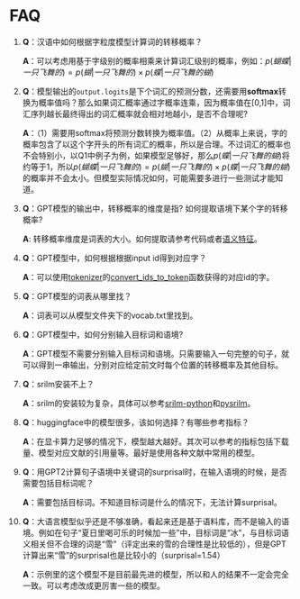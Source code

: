 # FAQ

1. **Q**：汉语中如何根据字粒度模型计算词的转移概率？

    **A**：可以考虑用基于字级别的概率相乘来计算词汇级别的概率，例如：$p(蝴蝶|一只飞舞的)=p(蝴|一只飞舞的) \times p(蝶|一只飞舞的蝴)$

1. **Q**：模型输出的`output.logits`是下个词汇的预测分数，还需要用**softmax**转换为概率值吗？那么如果词汇概率通过字概率连乘，因为概率值在[0,1]中，词汇序列越长最终得出的词汇概率就会相对地越小，是否不合理呢?

    **A**：（1）需要用softmax将预测分数转换为概率值。（2）从概率上来说，字的概率包含了以这个字开头的所有词汇的概率，所以是合理。不过词汇的概率也不会特别小，以Q1中例子为例，如果模型足够好，那么$p(蝶|一只飞舞的蝴)$将约等于1，所以$p(蝴蝶|一只飞舞的)=p(蝴|一只飞舞的) \times p(蝶|一只飞舞的蝴)$的概率并不会太小。但模型实际情况如何，可能需要多进行一些测试才能知道。

1. **Q**：GPT模型的输出中，转移概率的维度是指? 如何提取语境下某个字的转移概率?

    **A**: 转移概率维度是词表的大小。如何提取请参考代码或者[语义特征](/semantic)。

1. **Q**：GPT模型中，如何根据根据input id得到对应字？

    **A**：可以使用[tokenizer](https://huggingface.co/learn/nlp-course/chapter2/4?fw=pt)的[convert_ids_to_token](https://huggingface.co/docs/transformers/v4.34.1/en/main_classes/tokenizer#transformers.PreTrainedTokenizer.convert_ids_to_tokens)函数获得的对应id的字。

1. **Q**：GPT模型的词表从哪里找？

    **A**：词表可以从模型文件夹下的vocab.txt里找到。

1. **Q**：GPT模型中，如何分别输入目标词和语境? 

    **A**：GPT模型不需要分别输入目标词和语境。只需要输入一句完整的句子，就可以得到一串输出，分别对应给定前文时每个位置的转移概率及其他目标。

1. **Q**：srilm安装不上？

    **A**：srilm的安装较为复杂，具体可以参考[srilm-python](https://srilm-python.readthedocs.io/en/latest/#)和[pysrilm](https://github.com/zhaoyanpeng/pysrilm)。 

1. **Q**：huggingface中的模型很多，该如何选择？有哪些参考指标？

    **A**：在显卡算力足够的情况下，模型越大越好。其次可以参考的指标包括下载量、模型对应文献的引用量等。最好是使用各种文献中常用的模型。

1. **Q**：用GPT2计算句子语境中关键词的surprisal时，在输入语境的时候，是否需要包括目标词呢？

    **A**：需要包括目标词。不知道目标词是什么的情况下，无法计算surprisal。

1. **Q**：大语言模型似乎还是不够准确，看起来还是基于语料库，而不是输入的语境。例如在句子“夏日里喝可乐的时候加一些”中，目标词是“冰”，与目标词语义相关但不合理的词是“雪”（评定出来的雪的合理性是比较低的），但是GPT计算出来“雪”的surprisal也是比较小的（surprisal=1.54）

    **A**：示例里的这个模型不是目前最先进的模型，所以和人的结果不一定会完全一致。可以考虑改成更厉害一些的模型。